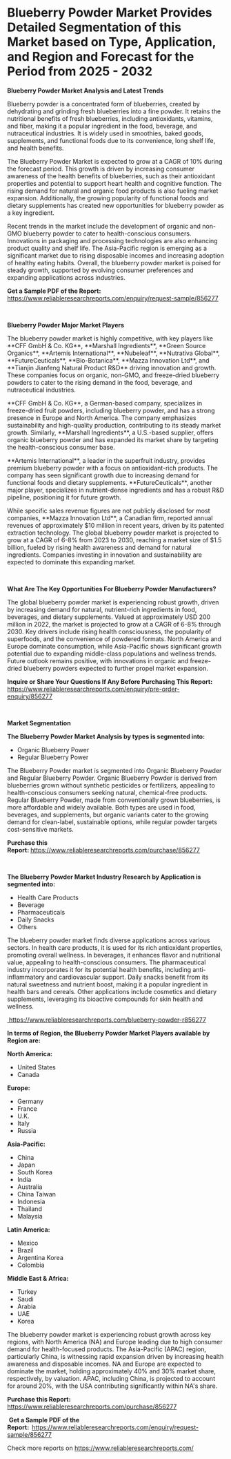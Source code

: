 <p><h1>Blueberry Powder Market Provides Detailed Segmentation of this Market based on Type, Application, and Region and Forecast for the Period from 2025 - 2032</h1></p><p><strong>Blueberry Powder Market Analysis and Latest Trends</strong></p>
<p><p>Blueberry powder is a concentrated form of blueberries, created by dehydrating and grinding fresh blueberries into a fine powder. It retains the nutritional benefits of fresh blueberries, including antioxidants, vitamins, and fiber, making it a popular ingredient in the food, beverage, and nutraceutical industries. It is widely used in smoothies, baked goods, supplements, and functional foods due to its convenience, long shelf life, and health benefits.</p><p>The Blueberry Powder Market is expected to grow at a CAGR of 10% during the forecast period. This growth is driven by increasing consumer awareness of the health benefits of blueberries, such as their antioxidant properties and potential to support heart health and cognitive function. The rising demand for natural and organic food products is also fueling market expansion. Additionally, the growing popularity of functional foods and dietary supplements has created new opportunities for blueberry powder as a key ingredient.</p><p>Recent trends in the market include the development of organic and non-GMO blueberry powder to cater to health-conscious consumers. Innovations in packaging and processing technologies are also enhancing product quality and shelf life. The Asia-Pacific region is emerging as a significant market due to rising disposable incomes and increasing adoption of healthy eating habits. Overall, the blueberry powder market is poised for steady growth, supported by evolving consumer preferences and expanding applications across industries.</p></p>
<p><strong>Get a Sample PDF of the Report:&nbsp;</strong> <a href="https://www.reliableresearchreports.com/enquiry/request-sample/856277?utm_campaign=2204&utm_medium=2&utm_source=Github&utm_content=ia&utm_term=25012025&utm_id=blueberry-powder">https://www.reliableresearchreports.com/enquiry/request-sample/856277</a></p>
<p>&nbsp;</p>
<p><strong>Blueberry Powder Major Market Players</strong></p>
<p><p>The blueberry powder market is highly competitive, with key players like **CFF GmbH & Co. KG**, **Marshall Ingredients**, **Green Source Organics**, **Artemis International**, **Nubeleaf**, **Nutrativa Global**, **FutureCeuticals**, **Bio-Botanica**, **Mazza Innovation Ltd**, and **Tianjin Jianfeng Natural Product R&D** driving innovation and growth. These companies focus on organic, non-GMO, and freeze-dried blueberry powders to cater to the rising demand in the food, beverage, and nutraceutical industries.</p><p>**CFF GmbH & Co. KG**, a German-based company, specializes in freeze-dried fruit powders, including blueberry powder, and has a strong presence in Europe and North America. The company emphasizes sustainability and high-quality production, contributing to its steady market growth. Similarly, **Marshall Ingredients**, a U.S.-based supplier, offers organic blueberry powder and has expanded its market share by targeting the health-conscious consumer base.</p><p>**Artemis International**, a leader in the superfruit industry, provides premium blueberry powder with a focus on antioxidant-rich products. The company has seen significant growth due to increasing demand for functional foods and dietary supplements. **FutureCeuticals**, another major player, specializes in nutrient-dense ingredients and has a robust R&D pipeline, positioning it for future growth.</p><p>While specific sales revenue figures are not publicly disclosed for most companies, **Mazza Innovation Ltd**, a Canadian firm, reported annual revenues of approximately $10 million in recent years, driven by its patented extraction technology. The global blueberry powder market is projected to grow at a CAGR of 6-8% from 2023 to 2030, reaching a market size of $1.5 billion, fueled by rising health awareness and demand for natural ingredients. Companies investing in innovation and sustainability are expected to dominate this expanding market.</p></p>
<p>&nbsp;</p>
<p><strong>What Are The Key Opportunities For Blueberry Powder Manufacturers?</strong></p>
<p><p>The global blueberry powder market is experiencing robust growth, driven by increasing demand for natural, nutrient-rich ingredients in food, beverages, and dietary supplements. Valued at approximately USD 200 million in 2022, the market is projected to grow at a CAGR of 6-8% through 2030. Key drivers include rising health consciousness, the popularity of superfoods, and the convenience of powdered formats. North America and Europe dominate consumption, while Asia-Pacific shows significant growth potential due to expanding middle-class populations and wellness trends. Future outlook remains positive, with innovations in organic and freeze-dried blueberry powders expected to further propel market expansion.</p></p>
<p><strong>Inquire or Share Your Questions If Any Before Purchasing This Report:</strong> <a href="https://www.reliableresearchreports.com/enquiry/pre-order-enquiry/856277?utm_campaign=2204&utm_medium=2&utm_source=Github&utm_content=ia&utm_term=25012025&utm_id=blueberry-powder">https://www.reliableresearchreports.com/enquiry/pre-order-enquiry/856277</a></p>
<p>&nbsp;</p>
<p><strong>Market Segmentation</strong></p>
<p><strong>The Blueberry Powder Market Analysis by types is segmented into:</strong></p>
<p><ul><li>Organic Blueberry Power</li><li>Regular Blueberry Power</li></ul></p>
<p><p>The Blueberry Powder market is segmented into Organic Blueberry Powder and Regular Blueberry Powder. Organic Blueberry Powder is derived from blueberries grown without synthetic pesticides or fertilizers, appealing to health-conscious consumers seeking natural, chemical-free products. Regular Blueberry Powder, made from conventionally grown blueberries, is more affordable and widely available. Both types are used in food, beverages, and supplements, but organic variants cater to the growing demand for clean-label, sustainable options, while regular powder targets cost-sensitive markets.</p></p>
<p><strong>Purchase this Report:&nbsp;</strong><a href="https://www.reliableresearchreports.com/purchase/856277?utm_campaign=2204&utm_medium=2&utm_source=Github&utm_content=ia&utm_term=25012025&utm_id=blueberry-powder">https://www.reliableresearchreports.com/purchase/856277</a></p>
<p>&nbsp;</p>
<p><strong>The Blueberry Powder Market Industry Research by Application is segmented into:</strong></p>
<p><ul><li>Health Care Products</li><li>Beverage</li><li>Pharmaceuticals</li><li>Daily Snacks</li><li>Others</li></ul></p>
<p><p>The blueberry powder market finds diverse applications across various sectors. In health care products, it is used for its rich antioxidant properties, promoting overall wellness. In beverages, it enhances flavor and nutritional value, appealing to health-conscious consumers. The pharmaceutical industry incorporates it for its potential health benefits, including anti-inflammatory and cardiovascular support. Daily snacks benefit from its natural sweetness and nutrient boost, making it a popular ingredient in health bars and cereals. Other applications include cosmetics and dietary supplements, leveraging its bioactive compounds for skin health and wellness.</p></p>
<p><a href="https://www.reliableresearchreports.com/blueberry-powder-r856277?utm_campaign=2204&utm_medium=2&utm_source=Github&utm_content=ia&utm_term=25012025&utm_id=blueberry-powder">&nbsp;https://www.reliableresearchreports.com/blueberry-powder-r856277</a></p>
<p><strong>In terms of Region, the Blueberry Powder Market Players available by Region are:</strong></p>
<p>
    <p> <strong> North America: </strong>
        <ul>
            <li>United States</li>
            <li>Canada</li>
        </ul>
        </p> 
    <p> <strong> Europe: </strong>
        <ul>
            <li>Germany</li>
            <li>France</li>
            <li>U.K.</li>
            <li>Italy</li>
            <li>Russia</li>
        </ul>
        </p> 
    <p> <strong> Asia-Pacific: </strong>
        <ul>
            <li>China</li>
            <li>Japan</li>
            <li>South Korea</li>
            <li>India</li>
            <li>Australia</li>
            <li>China Taiwan</li>
            <li>Indonesia</li>
            <li>Thailand</li>
            <li>Malaysia</li>
        </ul>
        </p> 
    <p> <strong> Latin America: </strong>
        <ul>
            <li>Mexico</li>
            <li>Brazil</li>
            <li>Argentina Korea</li>
            <li>Colombia</li>
        </ul>
        </p> 
    <p> <strong> Middle East & Africa: </strong>
        <ul>
            <li>Turkey</li>
            <li>Saudi</li>
            <li>Arabia</li>
            <li>UAE</li>
            <li>Korea</li>
        </ul>
    </p>
    </p>
<p><p>The blueberry powder market is experiencing robust growth across key regions, with North America (NA) and Europe leading due to high consumer demand for health-focused products. The Asia-Pacific (APAC) region, particularly China, is witnessing rapid expansion driven by increasing health awareness and disposable incomes. NA and Europe are expected to dominate the market, holding approximately 40% and 30% market share, respectively, by valuation. APAC, including China, is projected to account for around 20%, with the USA contributing significantly within NA's share.</p></p>
<p><strong>Purchase this Report: </strong><a href="https://www.reliableresearchreports.com/purchase/856277?utm_campaign=2204&utm_medium=2&utm_source=Github&utm_content=ia&utm_term=25012025&utm_id=blueberry-powder">https://www.reliableresearchreports.com/purchase/856277</a></p>
<p>&nbsp;<strong>Get a Sample PDF of the Report:&nbsp;&nbsp;</strong><a href="https://www.reliableresearchreports.com/enquiry/request-sample/856277?utm_campaign=2204&utm_medium=2&utm_source=Github&utm_content=ia&utm_term=25012025&utm_id=blueberry-powder">https://www.reliableresearchreports.com/enquiry/request-sample/856277</a></p>
<p><strong></strong></p>
<p>Check more reports on <a href="https://www.reliableresearchreports.com/?utm_campaign=2204&utm_medium=2&utm_source=Github&utm_content=ia&utm_term=25012025&utm_id=blueberry-powder">https://www.reliableresearchreports.com/</a></p>